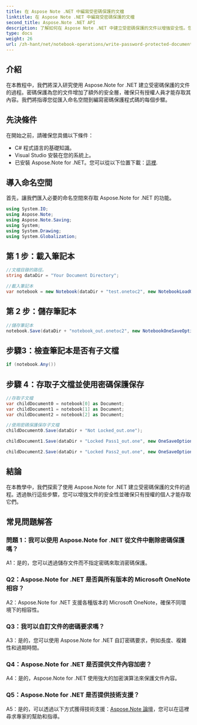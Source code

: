 ```yaml
---
title: 在 Aspose Note .NET 中編寫受密碼保護的文檔
linktitle: 在 Aspose Note .NET 中編寫受密碼保護的文檔
second_title: Aspose.Note .NET API
description: 了解如何在 Aspose Note .NET 中建立受密碼保護的文件以增強安全性。包括逐步教程。
type: docs
weight: 26
url: /zh-hant/net/notebook-operations/write-password-protected-documents/
---
```

## 介紹

在本教程中，我們將深入研究使用 Aspose.Note for .NET 建立受密碼保護的文件的過程。密碼保護為您的文件增加了額外的安全層，確保只有授權人員才能存取其內容。我們將指導您從匯入命名空間到編寫密碼保護程式碼的每個步驟。

## 先決條件

在開始之前，請確保您具備以下條件：
- C# 程式語言的基礎知識。
- Visual Studio 安裝在您的系統上。
- 已安裝 Aspose.Note for .NET。您可以從以下位置下載：[這裡](https://releases.aspose.com/note/net/).

## 導入命名空間

首先，讓我們匯入必要的命名空間來存取 Aspose.Note for .NET 的功能。

```csharp
using System.IO;
using Aspose.Note;
using Aspose.Note.Saving;
using System;
using System.Drawing;
using System.Globalization;
```

## 第 1 步：載入筆記本
```csharp
//文檔目錄的路徑。
string dataDir = "Your Document Directory";

//載入筆記本
var notebook = new Notebook(dataDir + "test.onetoc2", new NotebookLoadOptions() { DeferredLoading = false });
```

## 第 2 步：儲存筆記本
```csharp
//儲存筆記本
notebook.Save(dataDir + "notebook_out.onetoc2", new NotebookOneSaveOptions() { DeferredSaving = true});
```

## 步驟3：檢查筆記本是否有子文檔
```csharp
if (notebook.Any())
```

## 步驟 4：存取子文檔並使用密碼保護保存
```csharp
//存取子文檔
var childDocument0 = notebook[0] as Document;
var childDocument1 = notebook[1] as Document;
var childDocument2 = notebook[2] as Document;

//使用密碼保護保存子文檔
childDocument0.Save(dataDir + "Not Locked_out.one");

childDocument1.Save(dataDir + "Locked Pass1_out.one", new OneSaveOptions() { DocumentPassword = "pass" });

childDocument2.Save(dataDir + "Locked Pass2_out.one", new OneSaveOptions() { DocumentPassword = "pass2" });
```

## 結論
在本教學中，我們探索了使用 Aspose.Note for .NET 建立受密碼保護的文件的過程。透過執行這些步驟，您可以增強文件的安全性並確保只有授權的個人才能存取它們。

## 常見問題解答

### 問題 1：我可以使用 Aspose.Note for .NET 從文件中刪除密碼保護嗎？

A1：是的，您可以透過儲存文件而不指定密碼來取消密碼保護。

### Q2：Aspose.Note for .NET 是否與所有版本的 Microsoft OneNote 相容？

A2：Aspose.Note for .NET 支援各種版本的 Microsoft OneNote，確保不同環境下的相容性。

### Q3：我可以自訂文件的密碼要求嗎？

A3：是的，您可以使用 Aspose.Note for .NET 自訂密碼要求，例如長度、複雜性和過期時間。

### Q4：Aspose.Note for .NET 是否提供文件內容加密？

A4：是的，Aspose.Note for .NET 使用強大的加密演算法來保護文件內容。

### Q5：Aspose.Note for .NET 是否提供技術支援？

 A5：是的，可以透過以下方式獲得技術支援：[Aspose.Note 論壇](https://forum.aspose.com/c/note/28)，您可以在這裡尋求專家的幫助和指導。